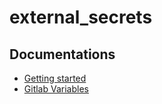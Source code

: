 external_secrets
================


Documentations
--------------

- [Getting started](https://external-secrets.io/v0.8.1/introduction/getting-started/)
- [Gitlab Variables](https://external-secrets.io/v0.8.1/provider/gitlab-variables/)
